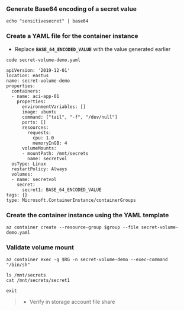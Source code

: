 
### Generate Base64 encoding of a secret value
```
echo "sensitivesecret" | base64
```

### Create a YAML file for the container instance
* Replace **`BASE_64_ENCODED_VALUE`** with the value generated earlier
```
code secret-volume-demo.yaml

apiVersion: '2019-12-01'
location: eastus
name: secret-volume-demo
properties:
  containers:
  - name: aci-app-01
    properties:
      environmentVariables: []
      image: ubuntu
      command: ["tail", "-f", "/dev/null"]
      ports: []
      resources:
        requests:
          cpu: 1.0
          memoryInGB: 4
      volumeMounts:
      - mountPath: /mnt/secrets
        name: secretvol
  osType: Linux
  restartPolicy: Always
  volumes:
  - name: secretvol
    secret:
      secret1: BASE_64_ENCODED_VALUE
tags: {}
type: Microsoft.ContainerInstance/containerGroups
```

### Create the container instance using the YAML template
```
az container create --resource-group $group --file secret-volume-demo.yaml
```

### Validate volume mount
```
az container exec -g $RG -n secret-volume-demo --exec-command "/bin/sh"

ls /mnt/secrets
cat /mnt/secrets/secret1

exit
```

>* Verify in storage account file share